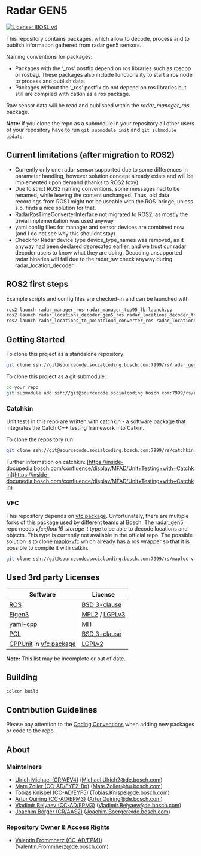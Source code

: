 # Radar GEN5

[![License: BIOSL v4](http://bios.intranet.bosch.com/bioslv4-badge.svg)](#license)

This repository contains packages, which allow to decode, process and to publish information gathered from radar gen5 sensors.

Naming conventions for packages:

- Packages with the ‘_ros’ postfix depend on ros libraries such as roscpp or rosbag. These packages also include functionality to start a ros node to process and publish data.
- Packages without the ‘_ros’ postfix do not depend on ros libraries but still are compiled with catkin as a ros package.

Raw sensor data will be read and published within the *radar_manager_ros* package.

**Note:** if you clone the repo as a submodule in your repository all other users of your repository have to run `git submodule init` and `git submodule update`.

## Current limitations (after migration to ROS2)

- Currently only one radar sensor supported due to some differences in parameter handling, however solution concept already exists and will be implemented upon demand (thanks to ROS2 foxy)
- Due to strict ROS2 naming conventions, some messages had to be renamed, while leaving the content unchanged. Thus, old data recordings from ROS1 might not be useable with the ROS-bridge, unless s.o. finds a nice solution for that.
- RadarRosTimeConverterInterface not migrated to ROS2, as mostly the trivial implementation was used anyway
- yaml config files for manager and sensor devices are combined now (and I do not see why this shouldnt stay)
- Check for Radar device type device_type_names was removed, as it anyway had been declared deprecated earlier, and we trust our radar decoder users to know what they are doing. Decoding unsupported radar binaries will fail due to the radar_sw check anyway during radar_location_decoder.

## ROS2 first steps

Example scripts and config files are checked-in and can be launched with

```sh
ros2 launch radar_manager_ros radar_manager_top95_lb.launch.py
ros2 launch radar_locations_decoder_gen5_ros radar_locations_decoder_top95_lb.launch.py
ros2 launch radar_locations_to_pointcloud_converter_ros radar_locations_to_pointcloud_converter_top95_lb.launch.py
```

## Getting Started

To clone this project as a standalone repository:

```sh
git clone ssh://git@sourcecode.socialcoding.bosch.com:7999/rs/radar_gen5.git
```

To clone this project as a git submodule:

```sh
cd your_repo
git submodule add ssh://git@sourcecode.socialcoding.bosch.com:7999/rs/radar_gen5.git
```

### Catchkin

Unit tests in this repo are written with catchkin - a software package that integrates the Catch C++ testing framework into Catkin.

To clone the repository run:

```sh
git clone ssh://git@sourcecode.socialcoding.bosch.com:7999/rs/catchkin.git
```

Further information on catchkin:
[https://inside-docupedia.bosch.com/confluence/display/MFAD/Unit+Testing+with+Catchkin](https://inside-docupedia.bosch.com/confluence/display/MFAD/Unit+Testing+with+Catchkin)

### VFC

This repository depends on [vfc package]( https://sourcecode.socialcoding.bosch.com/projects/VFC/repos/vfc/browse). Unfortunately, there are multiple forks of this package used by different teams at Bosch.
The radar_gen5 repo needs *vfc::float16_storage_t* type to be able to decode locations and objects. This type is currently not available in the official repo.
The possible solution is to clone [maplo-vfc]( https://sourcecode.socialcoding.bosch.com/projects/RS/repos/maploc-vfc/browse) which already has a ros wrapper so that it is possible to compile it with catkin.

```sh
git clone ssh://git@sourcecode.socialcoding.bosch.com:7999/rs/maploc-vfc.git
```

## Used 3rd party Licenses
Software | License
---------|--------
[ROS](https://www.ros.org/) | [BSD 3-clause](https://opensource.org/licenses/BSD-3-Clause)
[Eigen3](https://eigen.tuxfamily.org/index.php?title=Main_Page) | [MPL2](http://www.mozilla.org/MPL/2.0) / [LGPLv3](http://www.gnu.de/documents/lgpl-3.0.de.html)
[yaml-cpp](https://github.com/jbeder/yaml-cpp) | [MIT](https://opensource.org/licenses/MIT)
[PCL](https://pointcluds.org) | [BSD 3-clause](https://opensource.org/licenses/BSD-3-Clause)
[CPPUnit](https://freedesktop.org/wiki/Software/cppunit/) in [vfc package]( https://sourcecode.socialcoding.bosch.com/projects/VFC/repos/vfc/browse) | [LGPLv2](https://sourceforge.net/directory/license:lgpl/)

**Note:** This list may be incomplete or out of date.

## Building

```sh
colcon build
```

## Contribution Guidelines

Please pay attention to the [Coding Conventions](https://inside-docupedia.bosch.com/confluence/display/MFAD/Coding+Conventions) when adding new packages or code to the repo.

## About

### Maintainers

- [Ulrich Michael (CR/AEV4)](https://connect.bosch.com/profiles/html/profileView.do?uid=ULI8FE) (Michael.Ulrich2@de.bosch.com)
- [Mate Zoller (CC-AD/EYF2-Bp)](https://connect.bosch.com/profiles/html/profileView.do?uid=ZOL2BP) (Mate.Zoller@hu.bosch.com)
- [Tobias Knispel (CC-AD/EYF5)](https://connect.bosch.com/profiles/html/profileView.do?uid=KNT7ABT) (Tobias.Knispel@de.bosch.com)
- [Artur Quiring (CC-AD/EPM3)](https://connect.bosch.com/profiles/html/profileView.do?uid=QUA2HI) (Artur.Quiring@de.bosch.com)
- [Vladimir Belyaev (CC-AD/EPM3)](https://connect.bosch.com/profiles/html/profileView.do?uid=BEV4ABT) (Vladimir.Belyaev@de.bosch.com)
- [Joachim Börger (CR/AAS2)](https://connect.bosch.com/profiles/html/profileView.do?uid=BOJ1YH) (Joachim.Boerger@de.bosch.com)

### Repository Owner & Access Rights

- [Valentin Frommherz (CC-AD/EPM1)](https://connect.bosch.com/profiles/html/profileView.do?uid=FVA2ABT) (Valentin.Frommherz@de.bosch.com)

